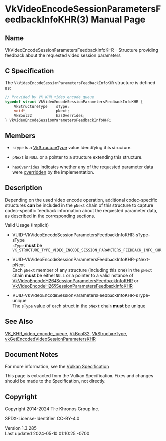# VkVideoEncodeSessionParametersFeedbackInfoKHR(3) Manual Page

## Name

VkVideoEncodeSessionParametersFeedbackInfoKHR - Structure providing
feedback about the requested video session parameters



## <a href="#_c_specification" class="anchor"></a>C Specification

The `VkVideoEncodeSessionParametersFeedbackInfoKHR` structure is defined
as:

``` c
// Provided by VK_KHR_video_encode_queue
typedef struct VkVideoEncodeSessionParametersFeedbackInfoKHR {
    VkStructureType    sType;
    void*              pNext;
    VkBool32           hasOverrides;
} VkVideoEncodeSessionParametersFeedbackInfoKHR;
```

## <a href="#_members" class="anchor"></a>Members

- `sType` is a [VkStructureType](https://registry.khronos.org/vulkan/specs/1.3-extensions/man/html/VkStructureType.html) value identifying
  this structure.

- `pNext` is `NULL` or a pointer to a structure extending this
  structure.

- `hasOverrides` indicates whether any of the requested parameter data
  were <a
  href="https://registry.khronos.org/vulkan/specs/1.3-extensions/html/vkspec.html#encode-overrides"
  target="_blank" rel="noopener">overridden</a> by the implementation.

## <a href="#_description" class="anchor"></a>Description

Depending on the used video encode operation, additional codec-specific
structures **can** be included in the `pNext` chain of this structure to
capture codec-specific feedback information about the requested
parameter data, as described in the corresponding sections.

Valid Usage (Implicit)

- <a
  href="#VUID-VkVideoEncodeSessionParametersFeedbackInfoKHR-sType-sType"
  id="VUID-VkVideoEncodeSessionParametersFeedbackInfoKHR-sType-sType"></a>
  VUID-VkVideoEncodeSessionParametersFeedbackInfoKHR-sType-sType  
  `sType` **must** be
  `VK_STRUCTURE_TYPE_VIDEO_ENCODE_SESSION_PARAMETERS_FEEDBACK_INFO_KHR`

- <a
  href="#VUID-VkVideoEncodeSessionParametersFeedbackInfoKHR-pNext-pNext"
  id="VUID-VkVideoEncodeSessionParametersFeedbackInfoKHR-pNext-pNext"></a>
  VUID-VkVideoEncodeSessionParametersFeedbackInfoKHR-pNext-pNext  
  Each `pNext` member of any structure (including this one) in the
  `pNext` chain **must** be either `NULL` or a pointer to a valid
  instance of
  [VkVideoEncodeH264SessionParametersFeedbackInfoKHR](https://registry.khronos.org/vulkan/specs/1.3-extensions/man/html/VkVideoEncodeH264SessionParametersFeedbackInfoKHR.html)
  or
  [VkVideoEncodeH265SessionParametersFeedbackInfoKHR](https://registry.khronos.org/vulkan/specs/1.3-extensions/man/html/VkVideoEncodeH265SessionParametersFeedbackInfoKHR.html)

- <a
  href="#VUID-VkVideoEncodeSessionParametersFeedbackInfoKHR-sType-unique"
  id="VUID-VkVideoEncodeSessionParametersFeedbackInfoKHR-sType-unique"></a>
  VUID-VkVideoEncodeSessionParametersFeedbackInfoKHR-sType-unique  
  The `sType` value of each struct in the `pNext` chain **must** be
  unique

## <a href="#_see_also" class="anchor"></a>See Also

[VK_KHR_video_encode_queue](https://registry.khronos.org/vulkan/specs/1.3-extensions/man/html/VK_KHR_video_encode_queue.html),
[VkBool32](https://registry.khronos.org/vulkan/specs/1.3-extensions/man/html/VkBool32.html), [VkStructureType](https://registry.khronos.org/vulkan/specs/1.3-extensions/man/html/VkStructureType.html),
[vkGetEncodedVideoSessionParametersKHR](https://registry.khronos.org/vulkan/specs/1.3-extensions/man/html/vkGetEncodedVideoSessionParametersKHR.html)

## <a href="#_document_notes" class="anchor"></a>Document Notes

For more information, see the <a
href="https://registry.khronos.org/vulkan/specs/1.3-extensions/html/vkspec.html#VkVideoEncodeSessionParametersFeedbackInfoKHR"
target="_blank" rel="noopener">Vulkan Specification</a>

This page is extracted from the Vulkan Specification. Fixes and changes
should be made to the Specification, not directly.

## <a href="#_copyright" class="anchor"></a>Copyright

Copyright 2014-2024 The Khronos Group Inc.

SPDX-License-Identifier: CC-BY-4.0

Version 1.3.285  
Last updated 2024-05-10 01:10:25 -0700
